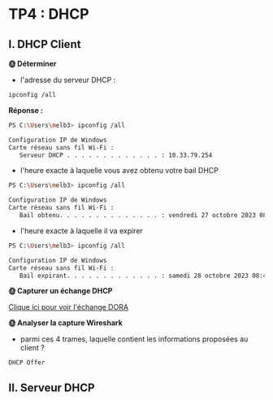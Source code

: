 # TP4 : DHCP
## I. DHCP Client 
**🌞 Déterminer**

- l'adresse du serveur DHCP :
```bash
ipconfig /all
```
**Réponse :**
```bash
PS C:\Users\melb3> ipconfig /all

Configuration IP de Windows
Carte réseau sans fil Wi-Fi :
   Serveur DHCP . . . . . . . . . . . . . : 10.33.79.254
```
- l'heure exacte à laquelle vous avez obtenu votre bail DHCP
```bash
PS C:\Users\melb3> ipconfig /all

Configuration IP de Windows
Carte réseau sans fil Wi-Fi :
   Bail obtenu. . . . . . . . . . . . . . : vendredi 27 octobre 2023 08:40:34
```
- l'heure exacte à laquelle il va expirer
```bash
PS C:\Users\melb3> ipconfig /all

Configuration IP de Windows
Carte réseau sans fil Wi-Fi :
   Bail expirant. . . . . . . . . . . . . : samedi 28 octobre 2023 08:40:32
```

**🌞 Capturer un échange DHCP**  

[Clique ici pour voir l'échange DORA ](./tp4_dhcp_client.pcapng) 

**🌞 Analyser la capture Wireshark**  

- parmi ces 4 trames, laquelle contient les informations proposées au client ?   

`DHCP Offer`  

## II. Serveur DHCP

